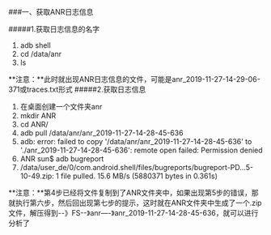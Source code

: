 ###一、获取ANR日志信息

#####1.获取日志信息的名字
1. adb shell
2. cd /data/anr
3. ls 
     
**注意：**此时就出现ANR日志信息的文件，可能是anr_2019-11-27-14-29-06-371或traces.txt形式
#####2.获取日志信息

1. 在桌面创建一个文件夹anr
2. mkdir ANR
3. cd ANR/
4. adb pull /data/anr/anr_2019-11-27-14-28-45-636
5. adb: error: failed to copy '/data/anr/anr_2019-11-27-14-28-45-636' to './anr_2019-11-27-14-28-45-636': remote open failed: Permission denied
6. ANR sun$ adb bugreport
7. /data/user_de/0/com.android.shell/files/bugreports/bugreport-PD...5-10-49.zip: 1 file pulled. 15.6 MB/s (5880371 bytes in 0.361s)

**注意：**第4步已经将文件复制到了ANR文件夹中，如果出现第5步的错误，那就执行第六步，然后回出现第七步的提示，这时就在ANR文件夹中生成了一个.zip文件，解压得到--》FS--》anr—-》anr_2019-11-27-14-28-45-636，就可以进行分析了
